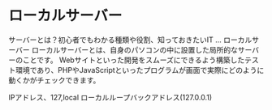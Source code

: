 # ローカルサーバー
サーバーとは？初心者でもわかる種類や役割、知っておきたいIT ...
ローカルサーバー ローカルサーバーとは、自身のパソコンの中に設置した局所的なサーバーのことです。 Webサイトといった開発をスムーズにできるよう構築したテスト環境であり、PHPやJavaScriptといったプログラムが画面で実際にどのように動くかがチェックできます。

IPアドレス、127,local
ローカルループバックアドレス(127.0.0.1)